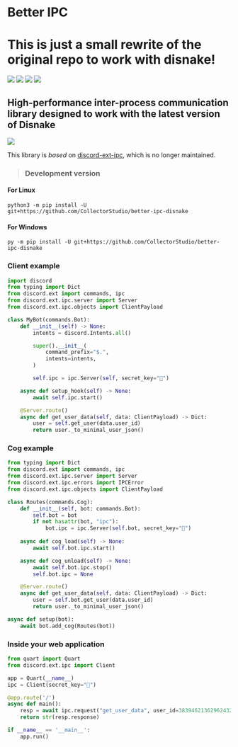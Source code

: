 # Better IPC

# This is just a small rewrite of the original repo to work with disnake!

<a href="https://pypi.org/project/better-ipc/" target="_blank"><img src="https://img.shields.io/pypi/v/better-ipc"></a>
<img src="https://img.shields.io/pypi/pyversions/better-ipc">
<img src="https://img.shields.io/github/last-commit/MiroslavRosenov/better-ipc">
<img src="https://img.shields.io/github/license/MiroslavRosenov/better-ipc">

## High-performance inter-process communication library designed to work with the latest version of Disnake

<img src="https://raw.githubusercontent.com/MiroslavRosenov/better-ipc/main/banner.png">

This library is *based* on [discord-ext-ipc](https://github.com/Ext-Creators/discord-ext-ipc), which is no longer maintained.

> ### Development version
#### For Linux
```shell
python3 -m pip install -U git+https://github.com/CollectorStudio/better-ipc-disnake
```
#### For Windows
```shell
py -m pip install -U git+https://github.com/CollectorStudio/better-ipc-disnake
```




### Client example
```python
import discord
from typing import Dict
from discord.ext import commands, ipc
from discord.ext.ipc.server import Server
from discord.ext.ipc.objects import ClientPayload

class MyBot(commands.Bot):
    def __init__(self) -> None:
        intents = discord.Intents.all()

        super().__init__(
            command_prefix="$.",
            intents=intents,
        )

        self.ipc = ipc.Server(self, secret_key="🐼")

    async def setup_hook(self) -> None:
        await self.ipc.start()

    @Server.route()
    async def get_user_data(self, data: ClientPayload) -> Dict:
        user = self.get_user(data.user_id)
        return user._to_minimal_user_json()
```


### Cog example
```python
from typing import Dict
from discord.ext import commands, ipc
from discord.ext.ipc.server import Server
from discord.ext.ipc.errors import IPCError
from discord.ext.ipc.objects import ClientPayload

class Routes(commands.Cog):
    def __init__(self, bot: commands.Bot):
        self.bot = bot
        if not hasattr(bot, "ipc"):
            bot.ipc = ipc.Server(self.bot, secret_key="🐼")
    
    async def cog_load(self) -> None:
        await self.bot.ipc.start()

    async def cog_unload(self) -> None:
        await self.bot.ipc.stop()
        self.bot.ipc = None

    @Server.route()
    async def get_user_data(self, data: ClientPayload) -> Dict:
        user = self.bot.get_user(data.user_id)
        return user._to_minimal_user_json()

async def setup(bot):
    await bot.add_cog(Routes(bot))
```


### Inside your web application
```python
from quart import Quart
from discord.ext.ipc import Client

app = Quart(__name__)
ipc = Client(secret_key="🐼")

@app.route('/')
async def main():
    resp = await ipc.request("get_user_data", user_id=383946213629624322)
    return str(resp.response)

if __name__ == '__main__':
    app.run()
```
